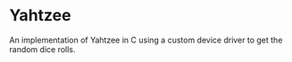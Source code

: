 # Yahtzee
An implementation of Yahtzee in C using a custom device driver to get the random dice rolls. 

